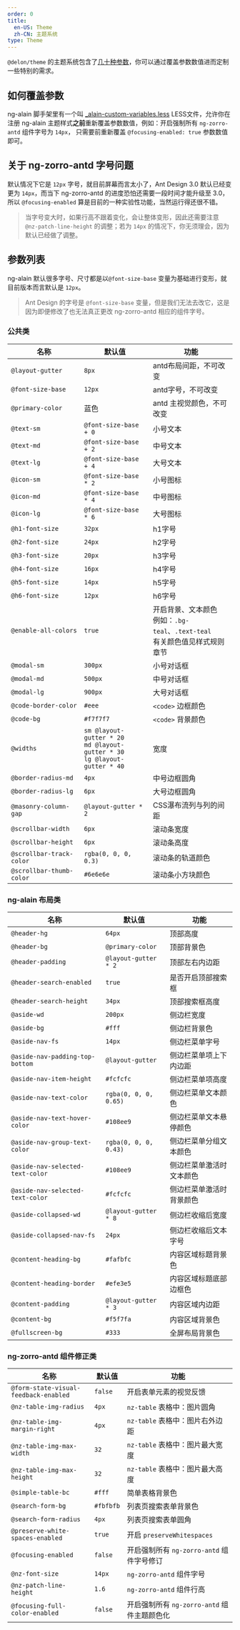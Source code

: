 ```yaml
---
order: 0
title:
  en-US: Theme
  zh-CN: 主题系统
type: Theme
---
```


`@delon/theme` 的主题系统包含了[几十种参数](https://github.com/cipchk/delon/blob/master/src/core/theme/styles/app/variables.less)，你可以通过覆盖参数数值进而定制一些特别的需求。

## 如何覆盖参数

ng-alain 脚手架里有一个叫 [_alain-custom-variables.less](https://github.com/cipchk/ng-alain/blob/0.2.0/src/styles/_alain-custom-variables.less) LESS文件，允许你在注册 ng-alain 主题样式**之前**重新覆盖参数数值，例如：开启强制所有 `ng-zorro-antd` 组件字号为 `14px`， 只需要前重新覆盖 `@focusing-enabled: true` 参数数值即可。

## 关于 ng-zorro-antd 字号问题

默认情况下它是 `12px` 字号，就目前屏幕而言太小了，Ant Design 3.0 默认已经变更为 `14px`，而当下 ng-zorro-antd 的进度恐怕还需要一段时间才能升级至 3.0，所以 `@focusing-enabled` 算是目前的一种实验性功能，当然运行得还很不错。

> 当字号变大时，如果行高不跟着变化，会让整体变形，因此还需要注意 `@nz-patch-line-height` 的调整；若为 `14px` 的情况下，你无须理会，因为默认已经做了调整。

## 参数列表

ng-alain 默认很多字号、尺寸都是以`@font-size-base` 变量为基础进行变形，就目前版本而言默认是 `12px`。

> Ant Design 的字号是 `@font-size-base` 变量，但是我们无法去改它，这是因为即便修改了也无法真正更改 ng-zorro-antd 相应的组件字号。

### 公共类

| 名称 | 默认值 | 功能 |
| --- | --- | --- |
| `@layout-gutter` | `8px` | antd布局间距，不可改变 |
| `@font-size-base` | `12px` | antd字号，不可改变 |
| `@primary-color` | 蓝色 | antd 主视觉颜色，不可改变 |
| `@text-sm` | `@font-size-base + 0` | 小号文本 |
| `@text-md` | `@font-size-base + 2` | 中号文本 |
| `@text-lg` | `@font-size-base + 4` | 大号文本 |
| `@icon-sm` | `@font-size-base * 2` | 小号图标 |
| `@icon-md` | `@font-size-base * 4` | 中号图标 |
| `@icon-lg` | `@font-size-base * 6` | 大号图标 |
| `@h1-font-size` | `32px` | h1字号 |
| `@h2-font-size` | `24px` | h2字号 |
| `@h3-font-size` | `20px` | h3字号 |
| `@h4-font-size` | `16px` | h4字号 |
| `@h5-font-size` | `14px` | h5字号 |
| `@h6-font-size` | `12px` | h6字号 |
| `@enable-all-colors` | `true` | 开启背景、文本颜色<br>例如：`.bg-teal`、`.text-teal`<br>有关颜色值见样式规则章节 |
| `@modal-sm` | `300px` | 小号对话框 |
| `@modal-md` | `500px` | 中号对话框 |
| `@modal-lg` | `900px` | 大号对话框 |
| `@code-border-color` | `#eee` | `<code>` 边框颜色 |
| `@code-bg` | `#f7f7f7` | `<code>` 背景颜色 |
| `@widths`  | `sm @layout-gutter * 20` <br> `md @layout-gutter * 30`<br>`lg @layout-gutter * 40` | 宽度 |
| `@border-radius-md` | `4px` | 中号边框圆角 |
| `@border-radius-lg` | `6px` | 大号边框圆角 |
| `@masonry-column-gap` | `@layout-gutter * 2` | CSS瀑布流列与列的间距 |
| `@scrollbar-width` | `6px` | 滚动条宽度 |
| `@scrollbar-height` | `6px` | 滚动条高度 |
| `@scrollbar-track-color` | `rgba(0, 0, 0, 0.3)` | 滚动条的轨道颜色 |
| `@scrollbar-thumb-color` | `#6e6e6e` | 滚动条小方块颜色 |

### ng-alain 布局类

| 名称 | 默认值 | 功能 |
| --- | --- | --- |
| `@header-hg` | `64px` | 顶部高度 |
| `@header-bg` | `@primary-color` | 顶部背景色 |
| `@header-padding` | `@layout-gutter * 2` | 顶部左右内边距 |
| `@header-search-enabled` | `true` | 是否开启顶部搜索框 |
| `@header-search-height` | `34px` | 顶部搜索框高度 |
| `@aside-wd` | `200px` | 侧边栏宽度 |
| `@aside-bg` | `#fff` | 侧边栏背景色 |
| `@aside-nav-fs` | `14px` | 侧边栏菜单字号 |
| `@aside-nav-padding-top-bottom` | `@layout-gutter` | 侧边栏菜单项上下内边距 |
| `@aside-nav-item-height` | `#fcfcfc` | 侧边栏菜单项高度 |
| `@aside-nav-text-color` | `rgba(0, 0, 0, 0.65)` | 侧边栏菜单文本颜色 |
| `@aside-nav-text-hover-color` | `#108ee9` | 侧边栏菜单文本悬停颜色 |
| `@aside-nav-group-text-color` | `rgba(0, 0, 0, 0.43)` | 侧边栏菜单分组文本颜色 |
| `@aside-nav-selected-text-color` | `#108ee9` | 侧边栏菜单激活时文本颜色 |
| `@aside-nav-selected-text-color` | `#fcfcfc` | 侧边栏菜单激活时背景颜色 |
| `@aside-collapsed-wd` | `@layout-gutter * 8` | 侧边栏收缩后宽度 |
| `@aside-collapsed-nav-fs` | `24px` | 侧边栏收缩后文本字号 |
| `@content-heading-bg` | `#fafbfc` | 内容区域标题背景色 |
| `@content-heading-border` | `#efe3e5` | 内容区域标题底部边框色 |
| `@content-padding` | `@layout-gutter * 3` | 内容区域内边距 |
| `@content-bg` | `#f5f7fa` | 内容区域背景色 |
| `@fullscreen-bg` | `#333` | 全屏布局背景色 |

### ng-zorro-antd 组件修正类

| 名称 | 默认值 | 功能 |
| --- | --- | --- |
| `@form-state-visual-feedback-enabled` | `false` | 开启表单元素的视觉反馈 |
| `@nz-table-img-radius` | `4px` | `nz-table` 表格中：图片圆角 |
| `@nz-table-img-margin-right` | `4px` | `nz-table` 表格中：图片右外边距 |
| `@nz-table-img-max-width` | `32` | `nz-table` 表格中：图片最大宽度 |
| `@nz-table-img-max-height` | `32` | `nz-table` 表格中：图片最大高度 |
| `@simple-table-bc` | `#fff` | 简单表格背景色 |
| `@search-form-bg` | `#fbfbfb` | 列表页搜索表单背景色 |
| `@search-form-radius` | `4px` | 列表页搜索表单圆角 |
| `@preserve-white-spaces-enabled` | `true` | 开启 `preserveWhitespaces` |
| `@focusing-enabled` | `false` | 开启强制所有 `ng-zorro-antd` 组件字号修订 |
| `@nz-font-size` | `14px` | `ng-zorro-antd` 组件字号 |
| `@nz-patch-line-height` | `1.6` | `ng-zorro-antd` 组件行高 |
| `@focusing-full-color-enabled` | `false` | 开启强制所有 `ng-zorro-antd` 组件主题颜色化 |

